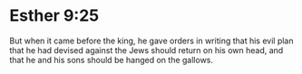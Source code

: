 # Esther 9:25

But when it came before the king, he gave orders in writing that his evil plan that he had devised against the Jews should return on his own head, and that he and his sons should be hanged on the gallows.
